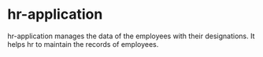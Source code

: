 # hr-application
hr-application manages the data of the employees with their designations.
It helps hr to maintain the records of employees.
